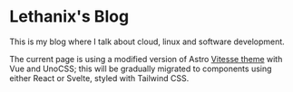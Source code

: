 # Lethanix's Blog

This is my blog where I talk about cloud, linux and software development.

The current page is using a modified version of Astro [Vitesse theme](https://github.com/kieranwv/astro-theme-vitesse) with Vue and UnoCSS; this will be gradually migrated to components using either React or Svelte, styled with Tailwind CSS.
